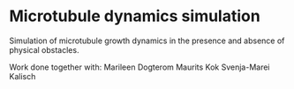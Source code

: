 # Microtubule dynamics simulation
Simulation of microtubule growth dynamics in the presence and absence of physical obstacles.

Work done together with:
Marileen Dogterom
Maurits Kok
Svenja-Marei Kalisch
